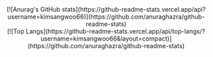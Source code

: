 <div align=center> 
[![Anurag's GitHub stats](https://github-readme-stats.vercel.app/api?username=kimsangwoo66)](https://github.com/anuraghazra/github-readme-stats)
</br>
[![Top Langs](https://github-readme-stats.vercel.app/api/top-langs/?username=kimsangwoo66&layout=compact)](https://github.com/anuraghazra/github-readme-stats)
</div>


